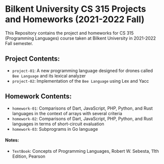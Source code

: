 # Bilkent University CS 315 Projects and Homeworks (2021-2022 Fall)

This Repository contains the project and homeworks for CS 315 (Programming Languages) course taken at Bilkent University in 2021-2022 Fall semester.


## Project Contents:

- `project-01`: A new programming language designed for drones called `Bee Language` and its lexical analyzer
- `project-02`: Implementation of the `Bee Language` using Lex and Yacc


## Homework Contents:

- `homework-01`: Comparisons of Dart, JavaScript, PHP, Python, and Rust languages in the context of arrays with several criteria
- `homework-02`: Comparisons of Dart, JavaScript, PHP, Python, and Rust languages in terms of short-circuit evaluation
- `homework-03`: Subprograms in Go language


#### Notes:
- `TextBook`: Concepts of Programming Languages, Robert W. Sebesta, 11th Edition, Pearson
